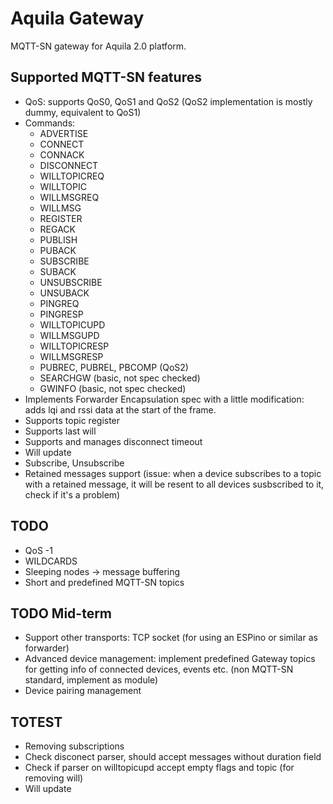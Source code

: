 # Aquila Gateway

MQTT-SN gateway for Aquila 2.0 platform.

## Supported MQTT-SN features

- QoS: supports QoS0, QoS1 and QoS2 (QoS2 implementation is mostly dummy, equivalent to QoS1)
- Commands:
  - ADVERTISE
  - CONNECT
  - CONNACK
  - DISCONNECT
  - WILLTOPICREQ
  - WILLTOPIC
  - WILLMSGREQ
  - WILLMSG
  - REGISTER
  - REGACK
  - PUBLISH
  - PUBACK
  - SUBSCRIBE
  - SUBACK
  - UNSUBSCRIBE
  - UNSUBACK
  - PINGREQ
  - PINGRESP
  - WILLTOPICUPD
  - WILLMSGUPD
  - WILLTOPICRESP
  - WILLMSGRESP
  - PUBREC, PUBREL, PBCOMP (QoS2)
  - SEARCHGW (basic, not spec checked)
  - GWINFO (basic, not spec checked)
- Implements Forwarder Encapsulation spec with a little modification: adds lqi and rssi data at the start of the frame.
- Supports topic register
- Supports last will
- Supports and manages disconnect timeout
- Will update
- Subscribe, Unsubscribe
- Retained messages support (issue: when a device subscribes to a topic with a retained message, it will be resent to all devices susbscribed to it, check if it's a problem)

## TODO

- QoS -1
- WILDCARDS
- Sleeping nodes -> message buffering
- Short and predefined MQTT-SN topics


## TODO Mid-term

- Support other transports: TCP socket (for using an ESPino or similar as forwarder)
- Advanced device management: implement predefined Gateway topics for getting info of connected devices, events etc. (non MQTT-SN standard, implement as module)
- Device pairing management

## TOTEST

- Removing subscriptions
- Check disconect parser, should accept messages without duration field
- Check if parser on willtopicupd accept empty flags and topic (for removing will)
- Will update

